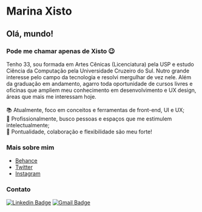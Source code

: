 # Marina Xisto

## Olá, mundo!
### Pode me chamar apenas de Xisto 😉
Tenho 33, sou formada em Artes Cênicas (Licenciatura) pela USP e estudo Ciência da Computação pela Universidade Cruzeiro do Sul. Nutro grande interesse pelo campo da tecnologia e resolvi mergulhar de vez nele. Além da graduação em andamento, agarro toda oportunidade de cursos livres e oficinas que ampliem meu conhecimento em desenvolvimento e UX design, áreas que mais me interessam hoje.
<br />
<br /> 📚 Atualmente, foco em conceitos e ferramentas de front-end, UI e UX;
<br /> 👯 Profissionalmente, busco pessoas e espaços que me estimulem intelectualmente;
<br /> 💪 Pontualidade, colaboração e flexibilidade são meu forte!

### Mais sobre mim

- [Behance](https://www.behance.net/mrnxisto)
- [Twitter](https://twitter.com/mrnxisto)
- [Instagram](https://instagram.com/mrnxisto)

### Contato
[![Linkedin Badge](https://img.shields.io/badge/-MarinaXisto-blue?style=flat-square&logo=Linkedin&logoColor=white&link=https://www.linkedin.com/in/mrnxisto/)](https://www.linkedin.com/in/mrnxisto/) 
[![Gmail Badge](https://img.shields.io/badge/-contatoxisto@gmail.com-c14438?style=flat-square&logo=Gmail&logoColor=white&link=mailto:contatoxisto@gmail.com)](mailto:contatoxisto@gmail.com)
